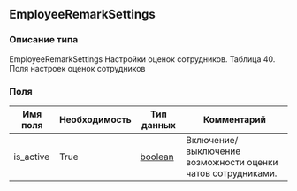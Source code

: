 
## EmployeeRemarkSettings

### Описание типа
EmployeeRemarkSettings
Настройки оценок сотрудников.
Таблица 40. Поля настроек оценок сотрудников


### Поля

| Имя поля | Необходимость | Тип данных | Комментарий |
|---|---|---|---|
|is_active|True|[boolean](/docs/types/boolean.md)|Включение/выключение возможности оценки чатов сотрудниками.<br/>|
